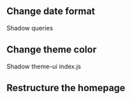 ## Change date format
Shadow queries

## Change theme color
Shadow theme-ui index.js

## Restructure the homepage
